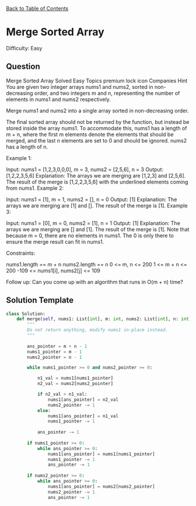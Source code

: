 [Back to Table of Contents](../../README.md)

# Merge Sorted Array
Difficulty: Easy

## Question
Merge Sorted Array
Solved
Easy
Topics
premium lock icon
Companies
Hint
You are given two integer arrays nums1 and nums2, sorted in non-decreasing order, and two integers m and n, representing the number of elements in nums1 and nums2 respectively.

Merge nums1 and nums2 into a single array sorted in non-decreasing order.

The final sorted array should not be returned by the function, but instead be stored inside the array nums1. To accommodate this, nums1 has a length of m + n, where the first m elements denote the elements that should be merged, and the last n elements are set to 0 and should be ignored. nums2 has a length of n.

 

Example 1:

Input: nums1 = [1,2,3,0,0,0], m = 3, nums2 = [2,5,6], n = 3
Output: [1,2,2,3,5,6]
Explanation: The arrays we are merging are [1,2,3] and [2,5,6].
The result of the merge is [1,2,2,3,5,6] with the underlined elements coming from nums1.
Example 2:

Input: nums1 = [1], m = 1, nums2 = [], n = 0
Output: [1]
Explanation: The arrays we are merging are [1] and [].
The result of the merge is [1].
Example 3:

Input: nums1 = [0], m = 0, nums2 = [1], n = 1
Output: [1]
Explanation: The arrays we are merging are [] and [1].
The result of the merge is [1].
Note that because m = 0, there are no elements in nums1. The 0 is only there to ensure the merge result can fit in nums1.
 

Constraints:

nums1.length == m + n
nums2.length == n
0 <= m, n <= 200
1 <= m + n <= 200
-109 <= nums1[i], nums2[j] <= 109
 

Follow up: Can you come up with an algorithm that runs in O(m + n) time?

## Solution Template
```python
class Solution:
    def merge(self, nums1: List[int], m: int, nums2: List[int], n: int) -> None:
        """
        Do not return anything, modify nums1 in-place instead.
        """
        
        ans_pointer = m + n - 1
        nums1_pointer = m - 1
        nums2_pointer = n - 1

        while nums1_pointer >= 0 and nums2_pointer >= 0:

            n1_val = nums1[nums1_pointer]
            n2_val = nums2[nums2_pointer]

            if n2_val > n1_val:
                nums1[ans_pointer] = n2_val
                nums2_pointer -= 1
            else:
                nums1[ans_pointer] = n1_val
                nums1_pointer -= 1
                
            ans_pointer -= 1
        
        if nums1_pointer >= 0:
            while ans_pointer >= 0:
                nums1[ans_pointer] = nums1[nums1_pointer]
                nums1_pointer -= 1
                ans_pointer -= 1
        
        if nums2_pointer >= 0:
            while ans_pointer >= 0:
                nums1[ans_pointer] = nums2[nums2_pointer]
                nums2_pointer -= 1
                ans_pointer -= 1
```
